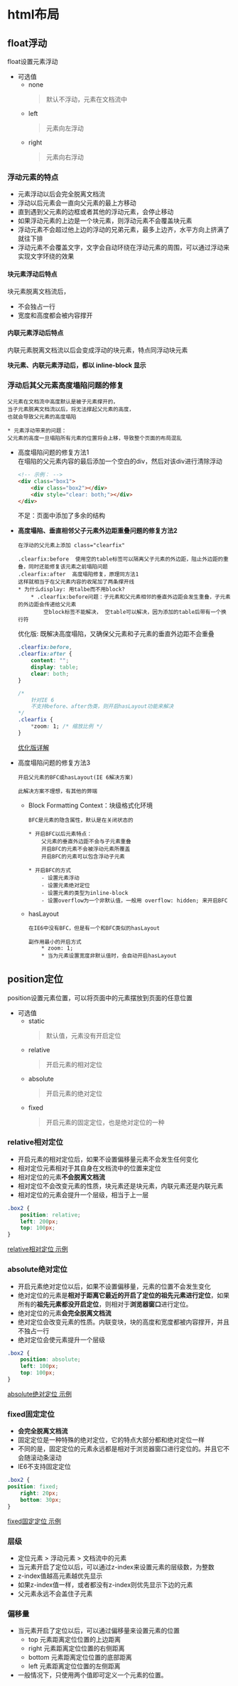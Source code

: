 html布局
==

## float浮动
float设置元素浮动

* 可选值
    * none
        >默认不浮动，元素在文档流中
    * left
        >元素向左浮动
    * right
        >元素向右浮动
        
### 浮动元素的特点
* 元素浮动以后会完全脱离文档流
* 浮动以后元素会一直向父元素的最上方移动
* 直到遇到父元素的边框或者其他的浮动元素，会停止移动
* 如果浮动元素的上边是一个块元素，则浮动元素不会覆盖块元素
* 浮动元素不会超过他上边的浮动的兄弟元素，最多上边齐，水平方向上挤满了就往下排
* 浮动元素不会覆盖文字，文字会自动环绕在浮动元素的周围，可以通过浮动来实现文字环绕的效果

#### 块元素浮动后特点
块元素脱离文档流后，
* 不会独占一行
* 宽度和高度都会被内容撑开

#### 内联元素浮动后特点
内联元素脱离文档流以后会变成浮动的块元素，特点同浮动块元素

**块元素、内联元素浮动后，都以 inline-block 显示**

### 浮动后其父元素高度塌陷问题的修复
```text
父元素在文档流中高度默认是被子元素撑开的，
当子元素脱离文档流以后，将无法撑起父元素的高度，
也就会导致父元素的高度塌陷

* 元素浮动带来的问题：
父元素的高度一旦塌陷所有元素的位置将会上移，导致整个页面的布局混乱
```
    
* 高度塌陷问题的修复方法1  
    在塌陷的父元素内容的最后添加一个空白的div，然后对该div进行清除浮动
    ```html
    <!-- 示例： -->
    <div class="box1">
        <div class="box2"></div>
        <div style="clear: both;"></div>
    </div>
    ```
    不足：页面中添加了多余的结构
    
* **高度塌陷、垂直相邻父子元素外边距重叠问题的修复方法2**  
    ```text
    在浮动的父元素上添加 class="clearfix"
    
    .clearfix:before  使用空的table标签可以隔离父子元素的外边距，阻止外边距的重叠，同时还能修复该元素之前塌陷问题
    .clearfix:after  高度塌陷修复，原理同方法1
    这样就相当于在父元素内容的收尾加了两条撑开线
    * 为什么display: 用talbe而不用block?
        * .clearfix:before问题：子元素和父元素相邻的垂直外边距会发生重叠，子元素的外边距会传递给父元素
            空block标签不能解决， 空table可以解决，因为添加的table后带有一个换行符
    ```
    优化版: 既解决高度塌陷，又确保父元素和子元素的垂直外边距不会重叠
    ```css
    .clearfix:before, 
    .clearfix:after {
    	content: "";
    	display: table;
    	clear: both;
    }
    
    /* 
        针对IE 6
        不支持before、after伪类，则开启hasLayout功能来解决
    */
    .clearfix {
    	*zoom: 1; /* 缩放比例 */
    }
    ```
    [优化版详解](../source_08/day08/05.完善clearfix.html)
    
* 高度塌陷问题的修复方法3
    ```text
    开启父元素的BFC或hasLayout(IE 6解决方案)

    此解决方案不理想，有其他的弊端
    ```

    * Block Formatting Context：块级格式化环境
        ```text
        BFC是元素的隐含属性，默认是在关闭状态的

        * 开启BFC以后元素特点：
            父元素的垂直外边距不会与子元素重叠
            开启BFC的元素不会被浮动元素所覆盖
            开启BFC的元素可以包含浮动子元素
        
        * 开启BFC的方式
            - 设置元素浮动
            - 设置元素绝对定位
            - 设置元素的类型为inline-block
            - 设置overflow为一个非默认值，一般用 overflow: hidden; 来开启BFC
        ``` 
    * hasLayout
        ```text
        在IE6中没有BFC，但是有一个和BFC类似的hasLayout
        
        副作用最小的开启方式
            * zoom: 1;
            * 当为元素设置宽度非默认值时，会自动开启hasLayout
        ```

## position定位
position设置元素位置，可以将页面中的元素摆放到页面的任意位置

* 可选值
    * static
        >默认值，元素没有开启定位
    * relative
        >开启元素的相对定位
    * absolute
        >开启元素的绝对定位
    * fixed
        >开启元素的固定定位，也是绝对定位的一种

### relative相对定位
* 开启元素的相对定位后，如果不设置偏移量元素不会发生任何变化
* 相对定位元素相对于其自身在文档流中的位置来定位
* 相对定位的元素**不会脱离文档流**
* 相对定位不会改变元素的性质，块元素还是块元素，内联元素还是内联元素
* 相对定位的元素会提升一个层级，相当于上一层
```css
.box2 {
    position: relative;
    left: 200px;
    top: 100px;
}
```
[relative相对定位 示例](../source_07/day07/01.相对定位.html)

### absolute绝对定位
* 开启元素绝对定位以后，如果不设置偏移量，元素的位置不会发生变化
* 绝对定位的元素是**相对于距离它最近的开启了定位的祖先元素进行定位**，如果所有的**祖先元素都没开启定位**，则相对于**浏览器窗口**进行定位。
* 绝对定位的元素**会完全脱离文档流**
* 绝对定位会改变元素的性质。内联变块，块的高度和宽度都被内容撑开，并且不独占一行
* 绝对定位会使元素提升一个层级
```css
.box2 {
    position: absolute;				
    left: 100px;
    top: 100px;
}
```
[absolute绝对定位 示例](../source_07/day07/02.绝对定位.html)

### fixed固定定位
* **会完全脱离文档流**
* 固定定位是一种特殊的绝对定位，它的特点大部分都和绝对定位一样
* 不同的是，固定定位的元素永远都是相对于浏览器窗口进行定位的。并且它不会随滚动条滚动
* IE6不支持固定定位
```css
.box2 {
position: fixed;				
    right: 20px;
    bottom: 30px;
}
```
[fixed固定定位 示例](../source_07/day07/03.固定定位.html)

### 层级
* 定位元素 > 浮动元素 > 文档流中的元素
* 当元素开启了定位以后，可以通过z-index来设置元素的层级数，为整数
* z-index值越高元素越优先显示
* 如果z-index值一样，或者都没有z-index则优先显示下边的元素
* 父元素永远不会盖住子元素

### 偏移量
* 当元素开启了定位以后，可以通过偏移量来设置元素的位置
    * top  元素距离定位位置的上边距离
    * right  元素距离定位位置的右侧距离
    * bottom  元素距离定位位置的底部距离
    * left  元素距离定位位置的左侧距离
* 一般情况下，只使用两个值即可定义一个元素的位置。
